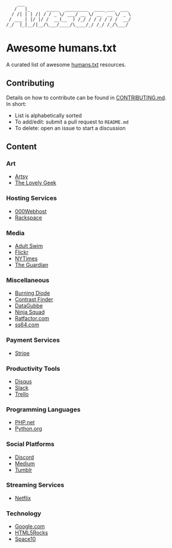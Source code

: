         ___                                        
       /   |_      _____  _________  ____ ___  ___
      / /| | | /| / / _ \/ ___/ __ \/ __ `__ \/ _ \
     / ___ | |/ |/ /  __(__  ) /_/ / / / / / /  __/
    /_/  |_|__/|__/\___/____/\____/_/ /_/ /_/\___/

# Awesome humans.txt

A curated list of awesome [humans.txt](http://humanstxt.org/) resources.

## Contributing

Details on how to contribute can be found in [CONTRIBUTING.md](CONTRIBUTING.md).  
In short:
- List is alphabetically sorted
- To add/edit: submit a pull request to `README.md`
- To delete: open an issue to start a discussion

## Content

### Art
- [Artsy](https://www.artsy.net/humans.txt)
- [The Lovely Geek](https://thelovelygeek.com/humans.txt)

### Hosting Services
- [000Webhost](https://www.000webhost.com/humans.txt)
- [Rackspace](https://mycloud.rackspace.com/humans.txt)

### Media
- [Adult Swim](http://www.adultswim.com/humans.txt)
- [Flickr](https://www.flickr.com/humans.txt)
- [NYTimes](https://www.nytimes.com/humans.txt)
- [The Guardian](https://www.theguardian.com/humans.txt)

### Miscellaneous
- [Burning Diode](https://www.burningdiode.com/humans.txt)
- [Contrast Finder](https://app.contrast-finder.org/humans.txt)
- [DataGubbe](https://www.datagubbe.se/humans.txt)
- [Ninja Squad](https://ninja-squad.com/humans.txt)
- [Ratfactor.com](https://www.ratfactor.com/humans.txt)
- [ss64.com](https://ss64.com/humans.txt)

### Payment Services
- [Stripe](https://stripe.com/humans.txt)

### Productivity Tools
- [Disqus](https://disqus.com/humans.txt)
- [Slack](https://app.slack.com/humans.txt)
- [Trello](https://trello.com/humans.txt)

### Programming Languages
- [PHP.net](https://www.php.net/humans.txt)
- [Python.org](https://www.python.org/humans.txt)

### Social Platforms
- [Discord](https://discordapp.com/humans.txt)
- [Medium](https://medium.com/humans.txt)
- [Tumblr](https://www.tumblr.com/humans.txt)

### Streaming Services
- [Netflix](https://www.netflix.com/humans.txt)

### Technology
- [Google.com](https://www.google.com/humans.txt)
- [HTML5Rocks](https://www.html5rocks.com/humans.txt)
- [Space10](https://space10.io/humans.txt)
